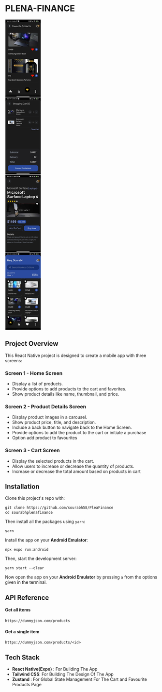 # PLENA-FINANCE

![Screenshot 1](docs/s.jpg)

## Project Overview

This React Native project is designed to create a mobile app with three screens:

### Screen 1 - Home Screen

- Display a list of products.
- Provide options to add products to the cart and favorites.
- Show product details like name, thumbnail, and price.

### Screen 2 - Product Details Screen

- Display product images in a carousel.
- Show product price, title, and description.
- Include a back button to navigate back to the Home Screen.
- Provide options to add the product to the cart or initiate a purchase
- Option add product to favourites

### Screen 3 - Cart Screen

- Display the selected products in the cart.
- Allow users to increase or decrease the quantity of products.
- Increase or decrease the total amount based on products in cart

## Installation

Clone this project's repo with:

```
git clone https://github.com/sourabh58/PleaFinance
cd sourabhplenafinance
```

Then install all the packages using `yarn`:

```
yarn
```

Install the app on your **Android Emulator**:

```
npx expo run:android
```

Then, start the development server:

```
yarn start --clear
```

Now open the app on your **Android Emulator** by pressing `a` from the options given in the terminal.

## API Reference

#### Get all items

```
https://dummyjson.com/products
```

#### Get a single item

```
https://dummyjson.com/products/<id>
```

## Tech Stack

- **React Native(Expo)** : For Building The App
- **Tailwind CSS**: For Building The Design Of The App
- **Zustand** : For Global State Management For The Cart and Favourite Products Page
